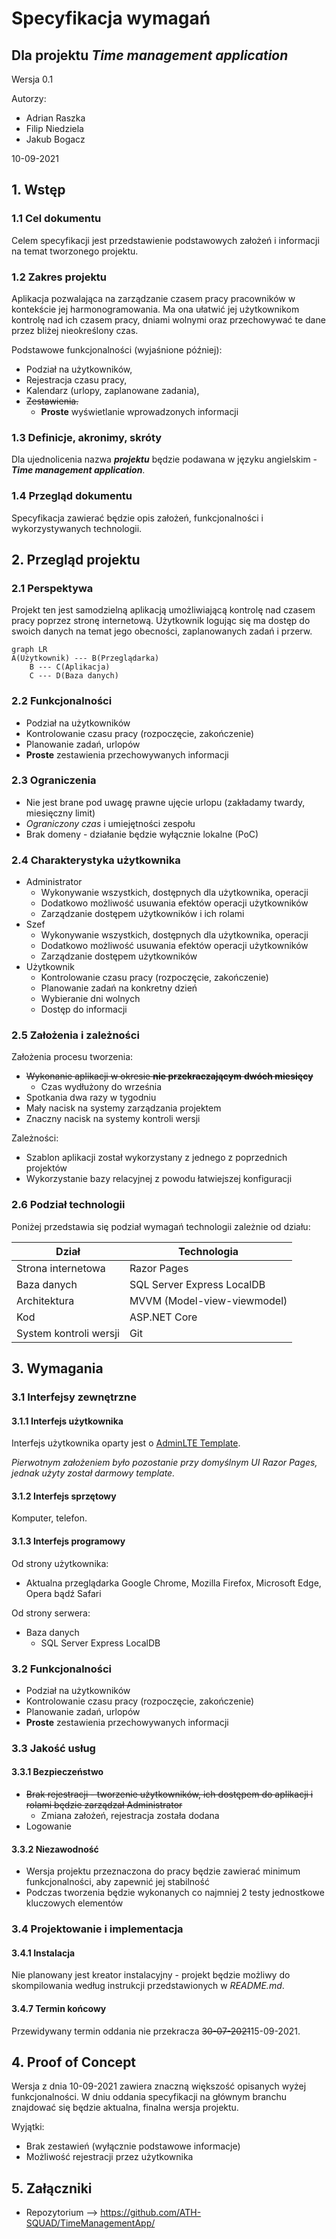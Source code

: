 # Specyfikacja wymagań
## Dla projektu *Time management application*

Wersja 0.1  

Autorzy: 

* Adrian Raszka
* Filip Niedziela
* Jakub Bogacz  

10-09-2021

## 1. Wstęp
### 1.1 Cel dokumentu
Celem specyfikacji jest przedstawienie podstawowych założeń i informacji na temat tworzonego projektu.

### 1.2 Zakres projektu

Aplikacja pozwalająca na zarządzanie czasem pracy pracowników w kontekście jej harmonogramowania. Ma ona ułatwić jej użytkownikom kontrolę nad ich czasem pracy, dniami wolnymi oraz przechowywać te dane przez bliżej nieokreślony czas.

Podstawowe funkcjonalności (wyjaśnione później):

* Podział na użytkowników,
* Rejestracja czasu pracy,
* Kalendarz (urlopy, zaplanowane zadania),
* ~~Zestawienia.~~
  * **Proste** wyświetlanie wprowadzonych informacji

### 1.3 Definicje, akronimy, skróty

Dla ujednolicenia nazwa ***projektu*** będzie podawana w języku angielskim - ***Time management application***.

### 1.4 Przegląd dokumentu
Specyfikacja zawierać będzie opis założeń, funkcjonalności i wykorzystywanych technologii.

## 2. Przegląd projektu
### 2.1 Perspektywa
Projekt ten jest samodzielną aplikacją umożliwiającą kontrolę nad czasem pracy poprzez stronę internetową. Użytkownik logując się ma dostęp do swoich danych na temat jego obecności, zaplanowanych zadań i przerw. 

```mermaid
graph LR
A(Użytkownik) --- B(Przeglądarka)
    B --- C(Aplikacja)
    C --- D(Baza danych)
```

### 2.2 Funkcjonalności

* Podział na użytkowników
* Kontrolowanie czasu pracy (rozpoczęcie, zakończenie)
* Planowanie zadań, urlopów
* **Proste** zestawienia przechowywanych informacji

### 2.3 Ograniczenia

* Nie jest brane pod uwagę prawne ujęcie urlopu (zakładamy twardy, miesięczny limit)
* *Ograniczony czas* i umiejętności zespołu
* Brak domeny - działanie będzie wyłącznie lokalne (PoC)

### 2.4 Charakterystyka użytkownika

* Administrator
  * Wykonywanie wszystkich, dostępnych dla użytkownika, operacji
  * Dodatkowo możliwość usuwania efektów operacji użytkowników
  * Zarządzanie dostępem użytkowników i ich rolami
* Szef
  * Wykonywanie wszystkich, dostępnych dla użytkownika, operacji
  * Dodatkowo możliwość usuwania efektów operacji użytkowników
  * Zarządzanie dostępem użytkowników
* Użytkownik
  * Kontrolowanie czasu pracy (rozpoczęcie, zakończenie)
  * Planowanie zadań na konkretny dzień
  * Wybieranie dni wolnych
  * Dostęp do informacji

### 2.5 Założenia i zależności

Założenia procesu tworzenia:

* ~~Wykonanie aplikacji w okresie **nie przekraczającym** **dwóch miesięcy**~~
  * Czas wydłużony do września
* Spotkania dwa razy w tygodniu
* Mały nacisk na systemy zarządzania projektem
* Znaczny nacisk na systemy kontroli wersji

Zależności:

* Szablon aplikacji został wykorzystany z jednego z poprzednich projektów
* Wykorzystanie bazy relacyjnej z powodu łatwiejszej konfiguracji

### 2.6 Podział technologii

Poniżej przedstawia się podział wymagań technologii zależnie od działu:

| Dział                  | Technologia                 |
| ---------------------- | --------------------------- |
| Strona internetowa     | Razor Pages                 |
| Baza danych            | SQL Server Express LocalDB  |
| Architektura           | MVVM (Model-view-viewmodel) |
| Kod                    | ASP.NET Core                |
| System kontroli wersji | Git                         |

## 3. Wymagania
### 3.1 Interfejsy zewnętrzne
#### 3.1.1 Interfejs użytkownika
Interfejs użytkownika oparty jest o [AdminLTE Template](https://adminlte.io/). 

*Pierwotnym założeniem było pozostanie przy domyślnym UI Razor Pages, jednak użyty został darmowy template.*

#### 3.1.2 Interfejs sprzętowy
Komputer, telefon.

#### 3.1.3 Interfejs programowy

Od strony użytkownika:

* Aktualna przeglądarka Google Chrome, Mozilla Firefox, Microsoft Edge, Opera bądź Safari

Od strony serwera:

* Baza danych
  * SQL Server Express LocalDB

### 3.2 Funkcjonalności
* Podział na użytkowników
* Kontrolowanie czasu pracy (rozpoczęcie, zakończenie)
* Planowanie zadań, urlopów
* **Proste** zestawienia przechowywanych informacji

### 3.3 Jakość usług
#### 3.3.1 Bezpieczeństwo
* ~~Brak rejestracji - tworzenie użytkowników, ich dostępem do aplikacji i rolami będzie zarządzał Administrator~~
  * Zmiana założeń, rejestracja została dodana
* Logowanie

#### 3.3.2 Niezawodność

* Wersja projektu przeznaczona do pracy będzie zawierać minimum funkcjonalności, aby zapewnić jej stabilność
* Podczas tworzenia będzie wykonanych co najmniej 2 testy jednostkowe kluczowych elementów

### 3.4 Projektowanie i implementacja

#### 3.4.1 Instalacja
Nie planowany jest kreator instalacyjny - projekt będzie możliwy do skompilowania według instrukcji przedstawionych w *README.md*.

#### 3.4.7 Termin końcowy
Przewidywany termin oddania nie przekracza ~~30-07-2021~~15-09-2021.

## 4. Proof of Concept
Wersja z dnia 10-09-2021 zawiera znaczną większość opisanych wyżej funkcjonalności. W dniu oddania specyfikacji na głównym branchu znajdować się będzie aktualna, finalna wersja projektu.

Wyjątki:

* Brak zestawień (wyłącznie podstawowe informacje)
* Możliwość rejestracji przez użytkownika

## 5. Załączniki

* Repozytorium --> https://github.com/ATH-SQUAD/TimeManagementApp/

